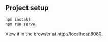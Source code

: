 
## Project setup

```bash
npm install
npm run serve
```

View it in the browser at [http://localhost:8080](http://localhost:8080).
